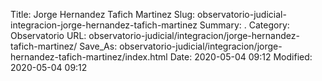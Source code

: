 Title: Jorge Hernandez Tafich Martinez
Slug: observatorio-judicial-integracion-jorge-hernandez-tafich-martinez
Summary: .
Category: Observatorio
URL: observatorio-judicial/integracion/jorge-hernandez-tafich-martinez/
Save_As: observatorio-judicial/integracion/jorge-hernandez-tafich-martinez/index.html
Date: 2020-05-04 09:12
Modified: 2020-05-04 09:12


 



